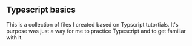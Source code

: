 ## Typescript basics

This is a collection of files I created based on Typscript tutortials. It's purpose was just a way for me to practice Typescript and to get familiar with it.
